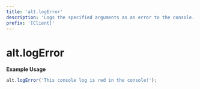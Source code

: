 ```yaml
---
title: 'alt.logError'
description: 'Logs the specified arguments as an error to the console.'
prefix: '[Client]'
---
```


# alt.logError

**Example Usage**

```js
alt.logError('This console log is red in the console!');
```

